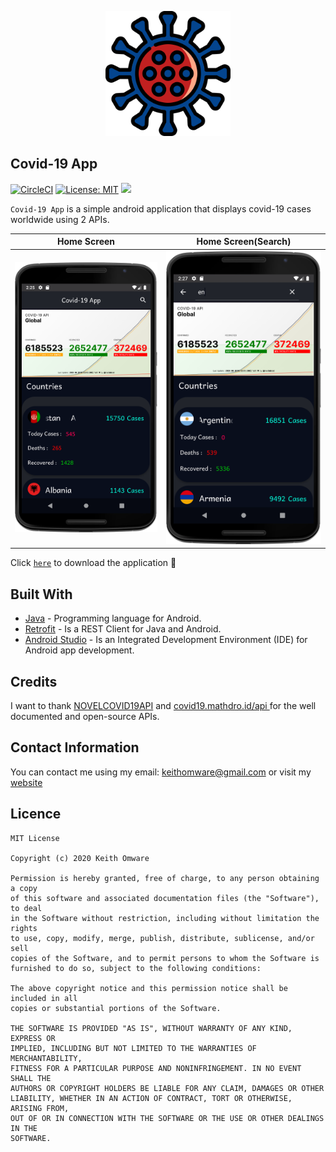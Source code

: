 <p align="center">
  <img src="https://github.com/Omware/Covid-19-App/blob/newFeature/app/src/main/res/drawable-v24/coronavirus.png" width="200" title="Virus Image">

</p>

## Covid-19 App

[![CircleCI](https://circleci.com/gh/Omware/Covid-19-App.svg?style=svg)](https://circleci.com/gh/Omware/Covid-19-App) [![License: MIT](https://img.shields.io/badge/License-MIT-blue.svg)](https://github.com/Omware/Covid-19-App/blob/master/LICENSE) <a href="https://codeclimate.com/github/Omware/Covid-19_Tracker/maintainability"><img src="https://api.codeclimate.com/v1/badges/d64a8b2d2bc134775d28/maintainability" /></a>

`Covid-19 App` is a simple android application that displays covid-19 cases worldwide using 2 APIs.

| Home Screen     | Home Screen(Search) |
| ---             | ---                 |
| <img src="https://github.com/Omware/Covid-19-App/blob/newFeature/homeupdated.png" width = 320>          | <img src="https://github.com/Omware/Covid-19-App/blob/newFeature/home2updated.png" width = 320>    |

Click <a href="https://github.com/Omware/Covid-19-App/files/4711107/app-debug.zip">`here`</a> to download the application :iphone:

## Built With

* <a href="https://www.java.com/en/">Java</a> - Programming language for Android.
* <a href="https://square.github.io/retrofit/">Retrofit</a> - Is a REST Client for Java and Android.
* <a href="https://developer.android.com/studio">Android Studio</a> - Is an Integrated Development Environment (IDE) for Android app development.


## Credits

I want to thank <a href="https://corona.lmao.ninja/">NOVELCOVID19API</a> and <a href="https://covid19.mathdro.id/api">covid19.mathdro.id/api
</a> for the well documented and open-source APIs.

## Contact Information

You can contact me using my email: keithomware@gmail.com or visit my <a href="https://keithomware.netlify.app/">website</a>

## Licence

```
MIT License

Copyright (c) 2020 Keith Omware

Permission is hereby granted, free of charge, to any person obtaining a copy
of this software and associated documentation files (the "Software"), to deal
in the Software without restriction, including without limitation the rights
to use, copy, modify, merge, publish, distribute, sublicense, and/or sell
copies of the Software, and to permit persons to whom the Software is
furnished to do so, subject to the following conditions:

The above copyright notice and this permission notice shall be included in all
copies or substantial portions of the Software.

THE SOFTWARE IS PROVIDED "AS IS", WITHOUT WARRANTY OF ANY KIND, EXPRESS OR
IMPLIED, INCLUDING BUT NOT LIMITED TO THE WARRANTIES OF MERCHANTABILITY,
FITNESS FOR A PARTICULAR PURPOSE AND NONINFRINGEMENT. IN NO EVENT SHALL THE
AUTHORS OR COPYRIGHT HOLDERS BE LIABLE FOR ANY CLAIM, DAMAGES OR OTHER
LIABILITY, WHETHER IN AN ACTION OF CONTRACT, TORT OR OTHERWISE, ARISING FROM,
OUT OF OR IN CONNECTION WITH THE SOFTWARE OR THE USE OR OTHER DEALINGS IN THE
SOFTWARE.
```